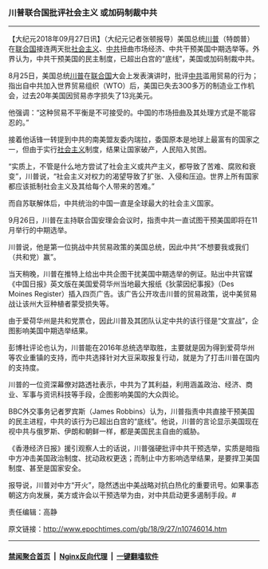 ### 川普联合国批评社会主义 或加码制裁中共
------------------------

<p>【大纪元2018年09月27日讯】（大纪元记者张顿报导）美国总统<a href="http://www.epochtimes.com/gb/tag/%E5%B7%9D%E6%99%AE.html">川普</a>（特朗普）在<a href="http://www.epochtimes.com/gb/tag/%E8%81%94%E5%90%88%E5%9B%BD.html">联合国</a>接连两天批<a href="http://www.epochtimes.com/gb/tag/%E7%A4%BE%E4%BC%9A%E4%B8%BB%E4%B9%89.html">社会主义</a>、<a href="http://www.epochtimes.com/gb/tag/%E4%B8%AD%E5%85%B1.html">中共</a>扭曲市场经济、中共干预美国中期选举等。外界认为，中共干预美国的民主制度，已超出白宫的“底线”，美国或加码制裁中共。</p>
<p>8月25日，美国总统<a href="http://www.epochtimes.com/gb/tag/%E5%B7%9D%E6%99%AE.html">川普</a>在<a href="http://www.epochtimes.com/gb/tag/%E8%81%94%E5%90%88%E5%9B%BD.html">联合国</a>大会上发表演讲时，批评<a href="http://www.epochtimes.com/gb/tag/%E4%B8%AD%E5%85%B1.html">中共</a>滥用贸易的行为；指出自中共加入世界贸易组织（WTO）后，美国已失去300多万的制造业工作机会，过去20年美国因贸易赤字损失了13兆美元。</p>
<p>他强调：“这种贸易不平衡是不可接受的。中国的市场扭曲及其处理方式是不能容忍的。”</p>
<p>接着他话锋一转提到中共的南美盟友委内瑞拉，委国原本是地球上最富有的国家之一，但由于实行<a href="http://www.epochtimes.com/gb/tag/%E7%A4%BE%E4%BC%9A%E4%B8%BB%E4%B9%89.html">社会主义</a>制度，结果让国家破产，人民陷入贫困。</p>
<p>“实质上，不管是什么地方尝试了社会主义或共产主义，都导致了苦难、腐败和衰变”，川普说，“社会主义对权力的渴望导致了扩张、入侵和压迫。世界上所有国家都应该抵制社会主义及其给每个人带来的苦难。”</p>
<p>而自苏联解体后，中共统治的中国一直是全球最大的社会主义国家。</p>
<p>9月26日，川普在主持联合国安理会会议时，指责中共一直试图干预美国即将在11月举行的中期选举。</p>
<p>川普说，他是第一位挑战中共贸易政策的美国总统，因此中共“不想要我或我们（共和党）赢”。</p>
<p>当天稍晚，川普在推特上给出中共企图干扰美国中期选举的例证。贴出中共官媒《中国日报》英文版在美国爱荷华州当地最大报纸《狄蒙因纪事报》（Des Moines Register）插入四页广告。该广告公开攻击川普的贸易政策，说中美贸易战让该州大豆种植者蒙受损失等。</p>
<p>由于爱荷华州是共和党票仓，因此川普及其团队认定中共的该行径是“文宣战”，企图影响美国中期选举结果。</p>
<p>彭博社评论也认为，川普能在2016年总统选举取胜，主要就是因为得到爱荷华州等农业重镇的支持，而中共选择针对大豆采取报复行动，就是为了打击川普在国内的支持度。</p>
<p>川普的一位资深幕僚对路透社表示，中共为了其利益，利用涵盖政治、经济、商业、军事与资讯科技等手段，企图影响美国的大众舆论。</p>
<p>BBC外交事务记者罗宾斯（James Robbins）认为，川普指责中共直接干预美国的民主进程，中共的该行为已超出白宫的“底线”。他说，川普的言论显示美国现在视中共与俄罗斯、伊朗和朝鲜一样，都是美国民主自由的威胁。</p>
<p>《香港经济日报》援引观察人士的话说，川普强硬批评中共干预选举，实质是暗指中方冲击美国政治制度、扰动政权更迭；而制止中方影响选举结果，是要捍卫美国制度、甚至是国家安全。</p>
<p>报导说，川普对中方“开火”，隐然透出中美战略对抗白热化的重要讯号。如果事态朝这方向发展，美方或许会以干预选举为由，对中共启动更多遏制手段。#</p>
<p>责任编辑：高静</p>

原文链接：http://www.epochtimes.com/gb/18/9/27/n10746014.htm


------------------------
#### [禁闻聚合首页](https://github.com/gfw-breaker/banned-news/blob/master/README.md) &nbsp;|&nbsp; [Nginx反向代理](https://github.com/gfw-breaker/open-proxy/blob/master/README.md) &nbsp;|&nbsp; [一键翻墙软件](https://github.com/gfw-breaker/nogfw/blob/master/README.md)